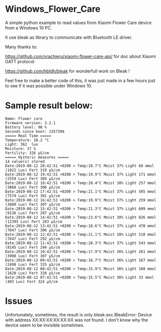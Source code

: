 # Windows_Flower_Care
A simple python example to read values from Xiaomi Flower Care device from a Windows 10 PC.

It use bleak as library to communicate with Bluetooth LE driver.

Many thanks to:

https://github.com/vrachieru/xiaomi-flower-care-api/ for doc about Xiaomi GATT protocol

https://github.com/hbldh/bleak for wonderfull work on Bleak !

Feel free to make a better code of this, it was just made in a few hours just to see if it was possible under Windows 10.

# Sample result below:
```
Name: Flower care
Firmware version: 3.2.1
Battery level: 98 %
Seconds since boot: 1357390
===== Real Time =====
Temperature: 18.2 °C
Light: 362  lux
Moisture: 37 %
Fertility: 326 µS/cm
===== Hystoric measures =====
14 value(s) stored
Date:2019-08-12 20:42:51 +0200 > Temp:18.7°C Moist 37% Light 68 mmol (1022 Lux) Fert 319 µS/cm
Date:2019-08-12 19:42:51 +0200 > Temp:19.9°C Moist 37% Light 171 mmol (2559 Lux) Fert 309 µS/cm
Date:2019-08-12 18:42:51 +0200 > Temp:20.4°C Moist 38% Light 257 mmol (3860 Lux) Fert 306 µS/cm
Date:2019-08-12 17:42:51 +0200 > Temp:21.1°C Moist 37% Light 505 mmol (7579 Lux) Fert 301 µS/cm
Date:2019-08-12 16:42:51 +0200 > Temp:19.9°C Moist 37% Light 259 mmol (3880 Lux) Fert 307 µS/cm
Date:2019-08-12 15:42:51 +0200 > Temp:21.3°C Moist 37% Light 609 mmol (9136 Lux) Fert 297 µS/cm
Date:2019-08-12 14:42:51 +0200 > Temp:23.6°C Moist 38% Light 826 mmol (12393 Lux) Fert 283 µS/cm
Date:2019-08-12 13:42:51 +0200 > Temp:18.6°C Moist 37% Light 470 mmol (7047 Lux) Fert 306 µS/cm
Date:2019-08-12 12:42:51 +0200 > Temp:21.1°C Moist 38% Light 510 mmol (7647 Lux) Fert 292 µS/cm
Date:2019-08-12 11:42:51 +0200 > Temp:20.3°C Moist 37% Light 543 mmol (8145 Lux) Fert 294 µS/cm
Date:2019-08-12 10:42:51 +0200 > Temp:17.9°C Moist 36% Light 261 mmol (3908 Lux) Fert 307 µS/cm
Date:2019-08-12 09:42:51 +0200 > Temp:16.7°C Moist 36% Light 167 mmol (2498 Lux) Fert 315 µS/cm
Date:2019-08-12 08:42:51 +0200 > Temp:15.9°C Moist 36% Light 108 mmol (1620 Lux) Fert 320 µS/cm
Date:2019-08-12 07:42:51 +0200 > Temp:15.5°C Moist 36% Light 33 mmol (493 Lux) Fert 324 µS/cm
```
# Issues

Unfortunately, sometimes, the result is only
bleak.exc.BleakError: Device with address XX:XX:XX:XX:XX:XX was not found.
I don't know why the device seem to be invisible sometimes.
